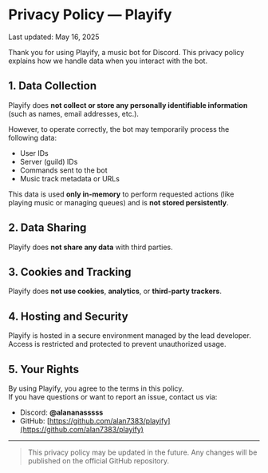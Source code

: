 # Privacy Policy — Playify

Last updated: May 16, 2025

Thank you for using Playify, a music bot for Discord. This privacy policy explains how we handle data when you interact with the bot.

## 1. Data Collection

Playify does **not collect or store any personally identifiable information** (such as names, email addresses, etc.).

However, to operate correctly, the bot may temporarily process the following data:

- User IDs
- Server (guild) IDs
- Commands sent to the bot
- Music track metadata or URLs

This data is used **only in-memory** to perform requested actions (like playing music or managing queues) and is **not stored persistently**.

## 2. Data Sharing

Playify does **not share any data** with third parties.

## 3. Cookies and Tracking

Playify does **not use cookies**, **analytics**, or **third-party trackers**.

## 4. Hosting and Security

Playify is hosted in a secure environment managed by the lead developer.  
Access is restricted and protected to prevent unauthorized usage.

## 5. Your Rights

By using Playify, you agree to the terms in this policy.  
If you have questions or want to report an issue, contact us via:

- Discord: **@alananasssss**
- GitHub: [https://github.com/alan7383/playify](https://github.com/alan7383/playify)

---

> This privacy policy may be updated in the future. Any changes will be published on the official GitHub repository.
